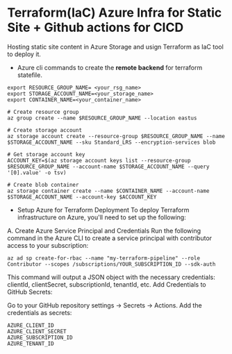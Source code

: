 # Terraform(IaC) Azure Infra for Static Site + Github actions for CICD 

Hosting static site content in Azure Storage and usign Terraform as IaC tool to deploy it.

- Azure cli commands to create the **remote backend** for terraform statefile.

```
export RESOURCE_GROUP_NAME= <your_rsg_name>
export STORAGE_ACCOUNT_NAME=<your_storage_name>
export CONTAINER_NAME=<your_container_name>

# Create resource group
az group create --name $RESOURCE_GROUP_NAME --location eastus

# Create storage account
az storage account create --resource-group $RESOURCE_GROUP_NAME --name $STORAGE_ACCOUNT_NAME --sku Standard_LRS --encryption-services blob

# Get storage account key
ACCOUNT_KEY=$(az storage account keys list --resource-group $RESOURCE_GROUP_NAME --account-name $STORAGE_ACCOUNT_NAME --query '[0].value' -o tsv)

# Create blob container
az storage container create --name $CONTAINER_NAME --account-name $STORAGE_ACCOUNT_NAME --account-key $ACCOUNT_KEY
```

- Setup Azure for Terraform Deployment
To deploy Terraform infrastructure on Azure, you'll need to set up the following:

A. Create Azure Service Principal and Credentials
Run the following command in the Azure CLI to create a service principal with contributor access to your subscription:
```
az ad sp create-for-rbac --name "my-terraform-pipeline" --role Contributor --scopes /subscriptions/YOUR_SUBSCRIPTION_ID --sdk-auth
```
This command will output a JSON object with the necessary credentials: clientId, clientSecret, subscriptionId, tenantId, etc.
Add Credentials to GitHub Secrets:

Go to your GitHub repository settings -> Secrets -> Actions.
Add the credentials as secrets:
```
AZURE_CLIENT_ID
AZURE_CLIENT_SECRET
AZURE_SUBSCRIPTION_ID
AZURE_TENANT_ID
```